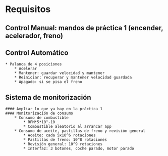 # Requisitos

## Control Manual: mandos de práctica 1 (encender, acelerador, freno)
## Control Automático
    * Palanca de 4 posiciones
        * Acelerar
        * Mantener: guardar velocidad y mantener
        * Reiniciar: recuperar y mantener velocidad guardada
        * Apagado: si se pisa el freno
## Sistema de monitorización
    #### Ampliar lo que ya hay en la práctica 1
    #### Monitorización de consumo
        * Consumo de combustible
            * RPM*5*10^-10
            * Combustible aleatorio al arrancar app
        * Consumo de aceite, pastillas de freno y revisión general
            * Aceite: cada 5x10^6 rotaciones
            * Pastillas de freno: 10^8 rotaciones
            * Revisión general: 10^9 rotaciones
            * Interfaz: 3 botones, coche parado, motor parado
    
